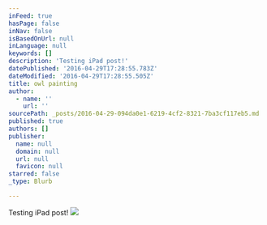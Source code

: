 ```yaml
---
inFeed: true
hasPage: false
inNav: false
isBasedOnUrl: null
inLanguage: null
keywords: []
description: 'Testing iPad post!'
datePublished: '2016-04-29T17:28:55.783Z'
dateModified: '2016-04-29T17:28:55.505Z'
title: owl painting
author:
  - name: ''
    url: ''
sourcePath: _posts/2016-04-29-094da0e1-6219-4cf2-8321-7ba3cf117eb5.md
published: true
authors: []
publisher:
  name: null
  domain: null
  url: null
  favicon: null
starred: false
_type: Blurb

---
```

Testing iPad post!
![](https://the-grid-user-content.s3-us-west-2.amazonaws.com/479a05ea-4ad8-4d46-be48-aa640b812c7b.jpg)